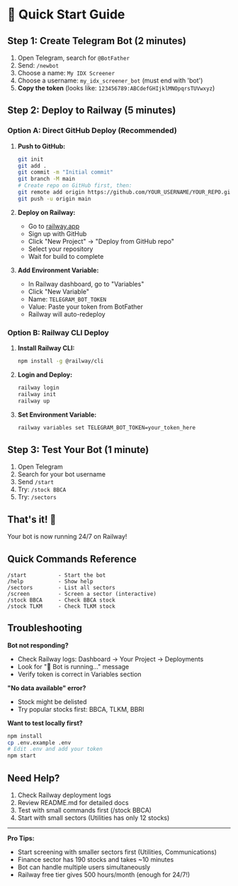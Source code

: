 # 🚀 Quick Start Guide

## Step 1: Create Telegram Bot (2 minutes)

1. Open Telegram, search for `@BotFather`
2. Send: `/newbot`
3. Choose a name: `My IDX Screener`
4. Choose a username: `my_idx_screener_bot` (must end with 'bot')
5. **Copy the token** (looks like: `123456789:ABCdefGHIjklMNOpqrsTUVwxyz`)

## Step 2: Deploy to Railway (5 minutes)

### Option A: Direct GitHub Deploy (Recommended)

1. **Push to GitHub:**
   ```bash
   git init
   git add .
   git commit -m "Initial commit"
   git branch -M main
   # Create repo on GitHub first, then:
   git remote add origin https://github.com/YOUR_USERNAME/YOUR_REPO.git
   git push -u origin main
   ```

2. **Deploy on Railway:**
   - Go to [railway.app](https://railway.app)
   - Sign up with GitHub
   - Click "New Project" → "Deploy from GitHub repo"
   - Select your repository
   - Wait for build to complete

3. **Add Environment Variable:**
   - In Railway dashboard, go to "Variables"
   - Click "New Variable"
   - Name: `TELEGRAM_BOT_TOKEN`
   - Value: Paste your token from BotFather
   - Railway will auto-redeploy

### Option B: Railway CLI Deploy

1. **Install Railway CLI:**
   ```bash
   npm install -g @railway/cli
   ```

2. **Login and Deploy:**
   ```bash
   railway login
   railway init
   railway up
   ```

3. **Set Environment Variable:**
   ```bash
   railway variables set TELEGRAM_BOT_TOKEN=your_token_here
   ```

## Step 3: Test Your Bot (1 minute)

1. Open Telegram
2. Search for your bot username
3. Send `/start`
4. Try: `/stock BBCA`
5. Try: `/sectors`

## That's it! 🎉

Your bot is now running 24/7 on Railway!

## Quick Commands Reference

```
/start          - Start the bot
/help           - Show help
/sectors        - List all sectors
/screen         - Screen a sector (interactive)
/stock BBCA     - Check BBCA stock
/stock TLKM     - Check TLKM stock
```

## Troubleshooting

**Bot not responding?**
- Check Railway logs: Dashboard → Your Project → Deployments
- Look for "🤖 Bot is running..." message
- Verify token is correct in Variables section

**"No data available" error?**
- Stock might be delisted
- Try popular stocks first: BBCA, TLKM, BBRI

**Want to test locally first?**
```bash
npm install
cp .env.example .env
# Edit .env and add your token
npm start
```

## Need Help?

1. Check Railway deployment logs
2. Review README.md for detailed docs
3. Test with small commands first (/stock BBCA)
4. Start with small sectors (Utilities has only 12 stocks)

---

**Pro Tips:**
- Start screening with smaller sectors first (Utilities, Communications)
- Finance sector has 190 stocks and takes ~10 minutes
- Bot can handle multiple users simultaneously
- Railway free tier gives 500 hours/month (enough for 24/7!)
